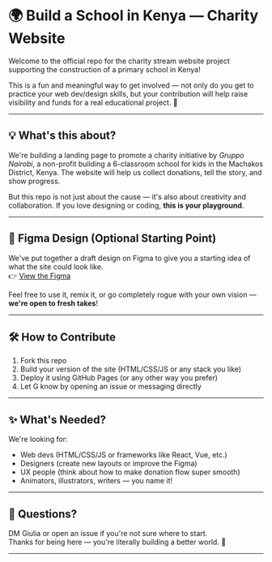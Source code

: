 # 🌍 Build a School in Kenya — Charity Website

Welcome to the official repo for the charity stream website project supporting the construction of a primary school in Kenya!

This is a fun and meaningful way to get involved — not only do you get to practice your web dev/design skills, but your contribution will help raise visibility and funds for a real educational project. 💚

---

## 💡 What's this about?

We're building a landing page to promote a charity initiative by *Gruppo Nairobi*, a non-profit building a 6-classroom school for kids in the Machakos District, Kenya. The website will help us collect donations, tell the story, and show progress.

But this repo is not just about the cause — it's also about creativity and collaboration. If you love designing or coding, **this is your playground**.

---

## 🎨 Figma Design (Optional Starting Point)

We've put together a draft design on Figma to give you a starting idea of what the site could look like.  
👉 [View the Figma](https://www.figma.com/design/whRPIFr9S16t6tA8tpDqV3/nairobi-group-page?node-id=0-1&t=JXDeLwcFAKvELLad-1)

Feel free to use it, remix it, or go completely rogue with your own vision — **we're open to fresh takes**!

---

## 🛠️ How to Contribute

1. Fork this repo
2. Build your version of the site (HTML/CSS/JS or any stack you like)
3. Deploy it using GitHub Pages (or any other way you prefer)
4. Let G know by opening an issue or messaging directly

---

## ✨ What's Needed?

We're looking for:
- Web devs (HTML/CSS/JS or frameworks like React, Vue, etc.)
- Designers (create new layouts or improve the Figma)
- UX people (think about how to make donation flow super smooth)
- Animators, illustrators, writers — you name it!

---

## 💬 Questions?

DM Giulia or open an issue if you're not sure where to start.  
Thanks for being here — you're literally building a better world. 🌱

---
